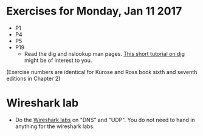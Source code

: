 # Exercises for Monday, Jan 11 2017

* P1 
* P4
* P5
* P19
  * Read the dig and nslookup man pages. [This short tutorial on dig](https://www.linode.com/docs/networking/dns/use-dig-to-perform-manual-dns-queries/) might be of interest to you.

(Exercise numbers are identical for Kurose and Ross book sixth and seventh editions in Chapter 2)

# Wireshark lab 

* Do the [Wireshark labs](https://www-net.cs.umass.edu/wireshark-labs/) on "DNS" and "UDP". You do not need to hand in anything for the wireshark labs. 

